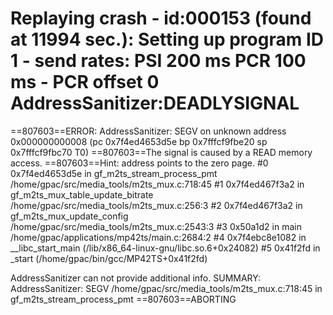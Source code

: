 

Replaying crash - id:000153 (found at 11994 sec.):
Setting up program ID 1 - send rates: PSI 200 ms PCR 100 ms - PCR offset 0
AddressSanitizer:DEADLYSIGNAL
=================================================================
==807603==ERROR: AddressSanitizer: SEGV on unknown address 0x000000000008 (pc 0x7f4ed4653d5e bp 0x7fffcf9fbe20 sp 0x7fffcf9fbc70 T0)
==807603==The signal is caused by a READ memory access.
==807603==Hint: address points to the zero page.
    #0 0x7f4ed4653d5e in gf_m2ts_stream_process_pmt /home/gpac/src/media_tools/m2ts_mux.c:718:45
    #1 0x7f4ed467f3a2 in gf_m2ts_mux_table_update_bitrate /home/gpac/src/media_tools/m2ts_mux.c:256:3
    #2 0x7f4ed467f3a2 in gf_m2ts_mux_update_config /home/gpac/src/media_tools/m2ts_mux.c:2543:3
    #3 0x50a1d2 in main /home/gpac/applications/mp42ts/main.c:2684:2
    #4 0x7f4ebc8e1082 in __libc_start_main (/lib/x86_64-linux-gnu/libc.so.6+0x24082)
    #5 0x41f2fd in _start (/home/gpac/bin/gcc/MP42TS+0x41f2fd)

AddressSanitizer can not provide additional info.
SUMMARY: AddressSanitizer: SEGV /home/gpac/src/media_tools/m2ts_mux.c:718:45 in gf_m2ts_stream_process_pmt
==807603==ABORTING